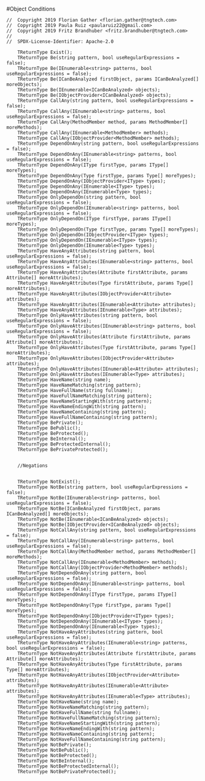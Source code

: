 #Object Conditions

```
//  Copyright 2019 Florian Gather <florian.gather@tngtech.com>
// 	Copyright 2019 Paula Ruiz <paularuiz22@gmail.com>
// 	Copyright 2019 Fritz Brandhuber <fritz.brandhuber@tngtech.com>
// 
// 	SPDX-License-Identifier: Apache-2.0
```
   

		TReturnType Exist();
        TReturnType Be(string pattern, bool useRegularExpressions = false);
        TReturnType Be(IEnumerable<string> patterns, bool useRegularExpressions = false);
        TReturnType Be(ICanBeAnalyzed firstObject, params ICanBeAnalyzed[] moreObjects);
        TReturnType Be(IEnumerable<ICanBeAnalyzed> objects);
        TReturnType Be(IObjectProvider<ICanBeAnalyzed> objects);
        TReturnType CallAny(string pattern, bool useRegularExpressions = false);
        TReturnType CallAny(IEnumerable<string> patterns, bool useRegularExpressions = false);
        TReturnType CallAny(MethodMember method, params MethodMember[] moreMethods);
        TReturnType CallAny(IEnumerable<MethodMember> methods);
        TReturnType CallAny(IObjectProvider<MethodMember> methods);
        TReturnType DependOnAny(string pattern, bool useRegularExpressions = false);
        TReturnType DependOnAny(IEnumerable<string> patterns, bool useRegularExpressions = false);
        TReturnType DependOnAny(IType firstType, params IType[] moreTypes);
        TReturnType DependOnAny(Type firstType, params Type[] moreTypes);
        TReturnType DependOnAny(IObjectProvider<IType> types);
        TReturnType DependOnAny(IEnumerable<IType> types);
        TReturnType DependOnAny(IEnumerable<Type> types);
        TReturnType OnlyDependOn(string pattern, bool useRegularExpressions = false);
        TReturnType OnlyDependOn(IEnumerable<string> patterns, bool useRegularExpressions = false);
        TReturnType OnlyDependOn(IType firstType, params IType[] moreTypes);
        TReturnType OnlyDependOn(Type firstType, params Type[] moreTypes);
        TReturnType OnlyDependOn(IObjectProvider<IType> types);
        TReturnType OnlyDependOn(IEnumerable<IType> types);
        TReturnType OnlyDependOn(IEnumerable<Type> types);
        TReturnType HaveAnyAttributes(string pattern, bool useRegularExpressions = false);
        TReturnType HaveAnyAttributes(IEnumerable<string> patterns, bool useRegularExpressions = false);
        TReturnType HaveAnyAttributes(Attribute firstAttribute, params Attribute[] moreAttributes);
        TReturnType HaveAnyAttributes(Type firstAttribute, params Type[] moreAttributes);
        TReturnType HaveAnyAttributes(IObjectProvider<Attribute> attributes);
        TReturnType HaveAnyAttributes(IEnumerable<Attribute> attributes);
        TReturnType HaveAnyAttributes(IEnumerable<Type> attributes);
        TReturnType OnlyHaveAttributes(string pattern, bool useRegularExpressions = false);
        TReturnType OnlyHaveAttributes(IEnumerable<string> patterns, bool useRegularExpressions = false);
        TReturnType OnlyHaveAttributes(Attribute firstAttribute, params Attribute[] moreAttributes);
        TReturnType OnlyHaveAttributes(Type firstAttribute, params Type[] moreAttributes);
        TReturnType OnlyHaveAttributes(IObjectProvider<Attribute> attributes);
        TReturnType OnlyHaveAttributes(IEnumerable<Attribute> attributes);
        TReturnType OnlyHaveAttributes(IEnumerable<Type> attributes);
        TReturnType HaveName(string name);
        TReturnType HaveNameMatching(string pattern);
        TReturnType HaveFullName(string fullname);
        TReturnType HaveFullNameMatching(string pattern);
        TReturnType HaveNameStartingWith(string pattern);
        TReturnType HaveNameEndingWith(string pattern);
        TReturnType HaveNameContaining(string pattern);
        TReturnType HaveFullNameContaining(string pattern);
        TReturnType BePrivate();
        TReturnType BePublic();
        TReturnType BeProtected();
        TReturnType BeInternal();
        TReturnType BeProtectedInternal();
        TReturnType BePrivateProtected();


        //Negations


        TReturnType NotExist();
        TReturnType NotBe(string pattern, bool useRegularExpressions = false);
        TReturnType NotBe(IEnumerable<string> patterns, bool useRegularExpressions = false);
        TReturnType NotBe(ICanBeAnalyzed firstObject, params ICanBeAnalyzed[] moreObjects);
        TReturnType NotBe(IEnumerable<ICanBeAnalyzed> objects);
        TReturnType NotBe(IObjectProvider<ICanBeAnalyzed> objects);
        TReturnType NotCallAny(string pattern, bool useRegularExpressions = false);
        TReturnType NotCallAny(IEnumerable<string> patterns, bool useRegularExpressions = false);
        TReturnType NotCallAny(MethodMember method, params MethodMember[] moreMethods);
        TReturnType NotCallAny(IEnumerable<MethodMember> methods);
        TReturnType NotCallAny(IObjectProvider<MethodMember> methods);
        TReturnType NotDependOnAny(string pattern, bool useRegularExpressions = false);
        TReturnType NotDependOnAny(IEnumerable<string> patterns, bool useRegularExpressions = false);
        TReturnType NotDependOnAny(IType firstType, params IType[] moreTypes);
        TReturnType NotDependOnAny(Type firstType, params Type[] moreTypes);
        TReturnType NotDependOnAny(IObjectProvider<IType> types);
        TReturnType NotDependOnAny(IEnumerable<IType> types);
        TReturnType NotDependOnAny(IEnumerable<Type> types);
        TReturnType NotHaveAnyAttributes(string pattern, bool useRegularExpressions = false);
        TReturnType NotHaveAnyAttributes(IEnumerable<string> patterns, bool useRegularExpressions = false);
        TReturnType NotHaveAnyAttributes(Attribute firstAttribute, params Attribute[] moreAttributes);
        TReturnType NotHaveAnyAttributes(Type firstAttribute, params Type[] moreAttributes);
        TReturnType NotHaveAnyAttributes(IObjectProvider<Attribute> attributes);
        TReturnType NotHaveAnyAttributes(IEnumerable<Attribute> attributes);
        TReturnType NotHaveAnyAttributes(IEnumerable<Type> attributes);
        TReturnType NotHaveName(string name);
        TReturnType NotHaveNameMatching(string pattern);
        TReturnType NotHaveFullName(string fullname);
        TReturnType NotHaveFullNameMatching(string pattern);
        TReturnType NotHaveNameStartingWith(string pattern);
        TReturnType NotHaveNameEndingWith(string pattern);
        TReturnType NotHaveNameContaining(string pattern);
        TReturnType NotHaveFullNameContaining(string pattern);
        TReturnType NotBePrivate();
        TReturnType NotBePublic();
        TReturnType NotBeProtected();
        TReturnType NotBeInternal();
        TReturnType NotBeProtectedInternal();
        TReturnType NotBePrivateProtected();
